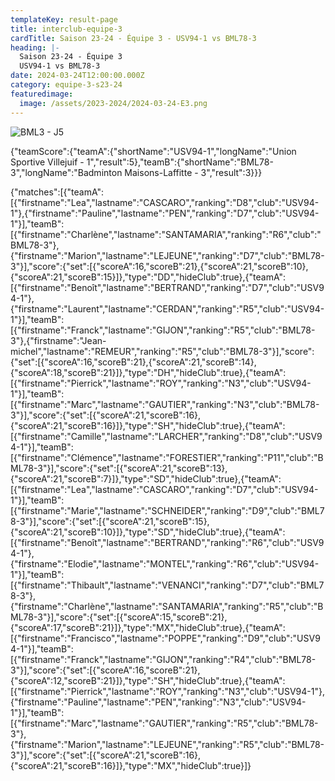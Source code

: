 ```yaml
---
templateKey: result-page
title: interclub-equipe-3
cardTitle: Saison 23-24 - Équipe 3 - USV94-1 vs BML78-3 
heading: |-
  Saison 23-24 - Équipe 3
  USV94-1 vs BML78-3
date: 2024-03-24T12:00:00.000Z
category: equipe-3-s23-24
featuredimage:
  image: /assets/2023-2024/2024-03-24-E3.png
---
```

![](/assets/2023-2024/2024-03-24-E3.png "BML3 - J5")

<teamscoreboard>{"teamScore":{"teamA":{"shortName":"USV94-1","longName":"Union Sportive Villejuif - 1","result":5},"teamB":{"shortName":"BML78-3","longName":"Badminton Maisons-Laffitte - 3","result":3}}}</teamscoreboard>

<scoreboard>{"matches":[{"teamA":[{"firstname":"Lea","lastname":"CASCARO","ranking":"D8","club":"USV94-1"},{"firstname":"Pauline","lastname":"PEN","ranking":"D7","club":"USV94-1"}],"teamB":[{"firstname":"Charlène","lastname":"SANTAMARIA","ranking":"R6","club":"BML78-3"},{"firstname":"Marion","lastname":"LEJEUNE","ranking":"D7","club":"BML78-3"}],"score":{"set":[{"scoreA":16,"scoreB":21},{"scoreA":21,"scoreB":10},{"scoreA":21,"scoreB":15}]},"type":"DD","hideClub":true},{"teamA":[{"firstname":"Benoît","lastname":"BERTRAND","ranking":"D7","club":"USV94-1"},{"firstname":"Laurent","lastname":"CERDAN","ranking":"R5","club":"USV94-1"}],"teamB":[{"firstname":"Franck","lastname":"GIJON","ranking":"R5","club":"BML78-3"},{"firstname":"Jean-michel","lastname":"REMEUR","ranking":"R5","club":"BML78-3"}],"score":{"set":[{"scoreA":16,"scoreB":21},{"scoreA":21,"scoreB":14},{"scoreA":18,"scoreB":21}]},"type":"DH","hideClub":true},{"teamA":[{"firstname":"Pierrick","lastname":"ROY","ranking":"N3","club":"USV94-1"}],"teamB":[{"firstname":"Marc","lastname":"GAUTIER","ranking":"N3","club":"BML78-3"}],"score":{"set":[{"scoreA":21,"scoreB":16},{"scoreA":21,"scoreB":16}]},"type":"SH","hideClub":true},{"teamA":[{"firstname":"Camille","lastname":"LARCHER","ranking":"D8","club":"USV94-1"}],"teamB":[{"firstname":"Clémence","lastname":"FORESTIER","ranking":"P11","club":"BML78-3"}],"score":{"set":[{"scoreA":21,"scoreB":13},{"scoreA":21,"scoreB":7}]},"type":"SD","hideClub":true},{"teamA":[{"firstname":"Lea","lastname":"CASCARO","ranking":"D7","club":"USV94-1"}],"teamB":[{"firstname":"Marie","lastname":"SCHNEIDER","ranking":"D9","club":"BML78-3"}],"score":{"set":[{"scoreA":21,"scoreB":15},{"scoreA":21,"scoreB":10}]},"type":"SD","hideClub":true},{"teamA":[{"firstname":"Benoît","lastname":"BERTRAND","ranking":"R6","club":"USV94-1"},{"firstname":"Elodie","lastname":"MONTEL","ranking":"R6","club":"USV94-1"}],"teamB":[{"firstname":"Thibault","lastname":"VENANCI","ranking":"D7","club":"BML78-3"},{"firstname":"Charlène","lastname":"SANTAMARIA","ranking":"R5","club":"BML78-3"}],"score":{"set":[{"scoreA":15,"scoreB":21},{"scoreA":17,"scoreB":21}]},"type":"MX","hideClub":true},{"teamA":[{"firstname":"Francisco","lastname":"POPPE","ranking":"D9","club":"USV94-1"}],"teamB":[{"firstname":"Franck","lastname":"GIJON","ranking":"R4","club":"BML78-3"}],"score":{"set":[{"scoreA":16,"scoreB":21},{"scoreA":12,"scoreB":21}]},"type":"SH","hideClub":true},{"teamA":[{"firstname":"Pierrick","lastname":"ROY","ranking":"N3","club":"USV94-1"},{"firstname":"Pauline","lastname":"PEN","ranking":"N3","club":"USV94-1"}],"teamB":[{"firstname":"Marc","lastname":"GAUTIER","ranking":"R5","club":"BML78-3"},{"firstname":"Marion","lastname":"LEJEUNE","ranking":"R5","club":"BML78-3"}],"score":{"set":[{"scoreA":21,"scoreB":16},{"scoreA":21,"scoreB":16}]},"type":"MX","hideClub":true}]}</scoreboard>